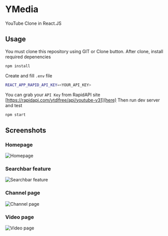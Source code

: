 # YMedia

YouTube Clone in React.JS

## Usage

You must clone this repository using GIT or Clone button.
After clone, install required depenencies
```bash
npm install
```

Create and fill `.env` file
```bash
REACT_APP_RAPID_API_KEY=<YOUR_API_KEY>
```
You can grab your `API Key` from RapidAPI site [https://rapidapi.com/ytdlfree/api/youtube-v31](here)
Then run dev server and test
```bash
npm start
```

## Screenshots
### Homepage
![Homepage](https://i.imgur.com/MLzbt6S.png)

### Searchbar feature
![Searchbar feature](https://i.imgur.com/lxVU9Mi.png)

### Channel page
![Channel page](https://i.imgur.com/U8NGYsq.png)

### Video page
![Video page](https://i.imgur.com/6A2OyQx.png)